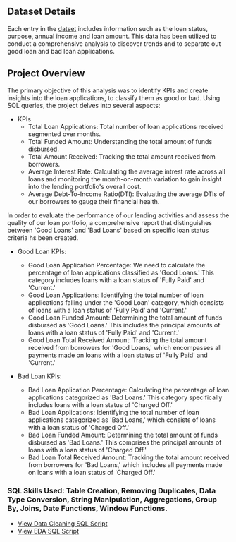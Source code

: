 ## Dataset Details
Each entry in the [datset](https://github.com/Debraj-Bora/SQL-Portfolio/blob/main/Bank%20Loan%20Case%20Study/financial_loan.csv) includes information such as the loan status, purpose, annual income and loan amount. This data has been utilized to conduct a comprehensive analysis to discover trends and to separate out good loan and bad loan applications.

## Project Overview
The primary objective of this analysis was to identify KPIs and create insights into the loan applications, to classify them as good or bad. Using SQL queries, the project delves into several aspects:
+ KPIs
  - Total Loan Applications: Total number of loan applications received segmented over months.
  - Total Funded Amount: Understanding the total amount of funds disbursed.
  - Total Amount Received: Tracking the total amount received from borrowers.
  - Average Interest Rate: Calculating the average intrest rate across all loans and monitoring the month-on-month variation to gain insight into the lending portfolio's overall cost.
  - Average Debt-To-Income Ratio(DTI): Evaluating the average DTIs of our borrowers to gauge their financial health.

In order to evaluate the performance of our lending activities and assess the quality of our loan portfolio, a comprehensive report that distinguishes between 'Good Loans' and 'Bad Loans' based on specific loan status criteria hs been created.

+ Good Loan KPIs:
  - Good Loan Application Percentage: We need to calculate the percentage of loan applications classified as 'Good Loans.' This category includes loans with a loan status of 'Fully Paid' and 'Current.'
  - Good Loan Applications: Identifying the total number of loan applications falling under the 'Good Loan' category, which consists of loans with a loan status of 'Fully Paid' and 'Current.'
  - Good Loan Funded Amount: Determining the total amount of funds disbursed as 'Good Loans.' This includes the principal amounts of loans with a loan status of 'Fully Paid' and 'Current.'
  - Good Loan Total Received Amount: Tracking the total amount received from borrowers for 'Good Loans,' which encompasses all payments made on loans with a loan status of 'Fully Paid' and 'Current.'

+ Bad Loan KPIs:
  - Bad Loan Application Percentage: Calculating the percentage of loan applications categorized as 'Bad Loans.' This category specifically includes loans with a loan status of 'Charged Off.'
  - Bad Loan Applications: Identifying the total number of loan applications categorized as 'Bad Loans,' which consists of loans with a loan status of 'Charged Off.'
  - Bad Loan Funded Amount: Determining the total amount of funds disbursed as 'Bad Loans.' This comprises the principal amounts of loans with a loan status of 'Charged Off.'
  - Bad Loan Total Received Amount: Tracking the total amount received from borrowers for 'Bad Loans,' which includes all payments made on loans with a loan status of 'Charged Off.'

### SQL Skills Used: Table Creation, Removing Duplicates, Data Type Conversion, String Manipulation, Aggregations, Group By, Joins, Date Functions, Window Functions.
- [View Data Cleaning SQL Script](https://github.com/Debraj-Bora/SQL-Portfolio/blob/main/Bank%20Loan%20Case%20Study/loan_DataCleaning.sql)
- [View EDA SQL Script](https://github.com/Debraj-Bora/SQL-Portfolio/blob/main/Bank%20Loan%20Case%20Study/loan_EDA.sql)
